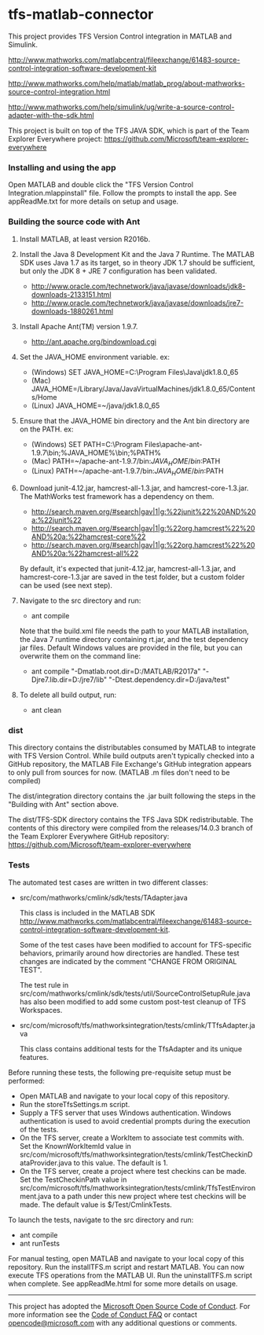 # tfs-matlab-connector

This project provides TFS Version Control integration in MATLAB and Simulink.

http://www.mathworks.com/matlabcentral/fileexchange/61483-source-control-integration-software-development-kit

http://www.mathworks.com/help/matlab/matlab_prog/about-mathworks-source-control-integration.html

http://www.mathworks.com/help/simulink/ug/write-a-source-control-adapter-with-the-sdk.html

This project is built on top of the TFS JAVA SDK, which is part of the Team Explorer Everywhere project:
https://github.com/Microsoft/team-explorer-everywhere

### Installing and using the app
Open MATLAB and double click the "TFS Version Control Integration.mlappinstall" file. Follow the prompts to install the app. See appReadMe.txt for more details on setup and usage.

### Building the source code with Ant

1. Install MATLAB, at least version R2016b.
2. Install the Java 8 Development Kit and the Java 7 Runtime. The MATLAB SDK uses Java 1.7 as its target, so in theory JDK 1.7 should be sufficient, but only the JDK 8 + JRE 7 configuration has been validated.
   * http://www.oracle.com/technetwork/java/javase/downloads/jdk8-downloads-2133151.html
   * http://www.oracle.com/technetwork/java/javase/downloads/jre7-downloads-1880261.html
3. Install Apache Ant(TM) version 1.9.7.
   * http://ant.apache.org/bindownload.cgi
4. Set the JAVA_HOME environment variable.
   ex:
   * (Windows) SET JAVA_HOME=C:\Program Files\Java\jdk1.8.0_65
   * (Mac) JAVA_HOME=/Library/Java/JavaVirtualMachines/jdk1.8.0_65/Contents/Home
   * (Linux) JAVA_HOME=~/java/jdk1.8.0_65
5. Ensure that the JAVA_HOME bin directory and the Ant bin directory are on the PATH.
   ex:
   * (Windows) SET PATH=C:\Program Files\apache-ant-1.9.7\bin;%JAVA_HOME%\bin;%PATH%
   * (Mac) PATH=~/apache-ant-1.9.7/bin:$JAVA_HOME/bin:$PATH
   * (Linux) PATH=~/apache-ant-1.9.7/bin:$JAVA_HOME/bin:$PATH
6. Download junit-4.12.jar, hamcrest-all-1.3.jar, and hamcrest-core-1.3.jar. The MathWorks test framework has a dependency on them.
   * http://search.maven.org/#search|gav|1|g:%22junit%22%20AND%20a:%22junit%22
   * http://search.maven.org/#search|gav|1|g:%22org.hamcrest%22%20AND%20a:%22hamcrest-core%22
   * http://search.maven.org/#search|gav|1|g:%22org.hamcrest%22%20AND%20a:%22hamcrest-all%22

   By default, it's expected that junit-4.12.jar, hamcrest-all-1.3.jar, and hamcrest-core-1.3.jar are saved in the test folder, but a custom folder can be used (see next step).
7. Navigate to the src directory and run:
   * ant compile

   Note that the build.xml file needs the path to your MATLAB installation, the Java 7 runtime directory containing rt.jar, and the test dependency jar files. Default Windows values are provided in the file, but you can overwrite them on the command line:
   * ant compile "-Dmatlab.root.dir=D:/MATLAB/R2017a" "-Djre7.lib.dir=D:/jre7/lib" "-Dtest.dependency.dir=D:/java/test"
8. To delete all build output, run:
   * ant clean

### dist

This directory contains the distributables consumed by MATLAB to integrate with TFS Version Control. While build outputs aren't typically checked into a GitHub repository, the MATLAB File Exchange's GitHub integration appears to only pull from sources for now. (MATLAB .m files don't need to be compiled)

The dist/integration directory contains the .jar built following the steps in the "Building with Ant" section above.

The dist/TFS-SDK directory contains the TFS Java SDK redistributable. The contents of this directory were compiled from the releases/14.0.3 branch of the Team Explorer Everywhere GitHub repository: https://github.com/Microsoft/team-explorer-everywhere

### Tests

The automated test cases are written in two different classes:
   * src/com/mathworks/cmlink/sdk/tests/TAdapter.java

     This class is included in the MATLAB SDK http://www.mathworks.com/matlabcentral/fileexchange/61483-source-control-integration-software-development-kit.

     Some of the test cases have been modified to account for TFS-specific behaviors, primarily around how directories are handled. These test changes are indicated by the comment "CHANGE FROM ORIGINAL TEST".

     The test rule in src/com/mathworks/cmlink/sdk/tests/util/SourceControlSetupRule.java has also been modified to add some custom post-test cleanup of TFS Workspaces.
   * src/com/microsoft/tfs/mathworksintegration/tests/cmlink/TTfsAdapter.java

     This class contains additional tests for the TfsAdapter and its unique features.

Before running these tests, the following pre-requisite setup must be performed:
   * Open MATLAB and navigate to your local copy of this repository.
   * Run the storeTfsSettings.m script.
   * Supply a TFS server that uses Windows authentication. Windows authentication is used to avoid credential prompts during the execution of the tests.
   * On the TFS server, create a WorkItem to associate test commits with. Set the KnownWorkItemId value in src/com/microsoft/tfs/mathworksintegration/tests/cmlink/TestCheckinDataProvider.java to this value. The default is 1.
   * On the TFS server, create a project where test checkins can be made. Set the TestCheckinPath value in src/com/microsoft/tfs/mathworksintegration/tests/cmlink/TfsTestEnvironment.java to a path under this new project where test checkins will be made. The default value is $/Test/CmlinkTests.

To launch the tests, navigate to the src directory and run:
   * ant compile
   * ant runTests

For manual testing, open MATLAB and navigate to your local copy of this repository. Run the installTFS.m script and restart MATLAB. You can now execute TFS operations from the MATLAB UI. Run the uninstallTFS.m script when complete. See appReadMe.html for some more details on usage.

***
This project has adopted the [Microsoft Open Source Code of Conduct](https://opensource.microsoft.com/codeofconduct/). For more information see the [Code of Conduct FAQ](https://opensource.microsoft.com/codeofconduct/faq/) or contact [opencode@microsoft.com](mailto:opencode@microsoft.com) with any additional questions or comments.
